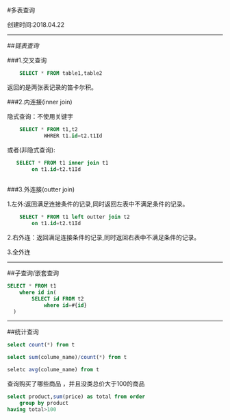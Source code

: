 #多表查询

创建时间:2018.04.22

---

##*链表查询*

###1.交叉查询

```sql
    SELECT * FROM table1,table2 
```
返回的是两张表记录的笛卡尔积。

###2.内连接(inner join)

隐式查询：不使用关键字
```sql
    SELECT * FROM t1,t2
            WHRER t1.id=t2.t1Id
```
            
或者(非隐式查询):
```sql
   SELECT * FROM t1 inner join t1
        on t1.id=t2.t1Id
 
```

###3.外连接(outter join)

1.左外:返回满足连接条件的记录,同时返回左表中不满足条件的记录。
```sql
    SELECT * FROM t1 left outter join t2
        on t1.id=t2.t1Id
```
       
2.右外连：返回满足连接条件的记录,同时返回右表中不满足条件的记录。
    
3.全外连
  
--- 
    
##子查询/嵌套查询

```sql
SELECT * FROM t1
    where id in(
        SELECT id FROM t2
            where id=#{id}     
  )
``` 

---

##统计查询

```sql 
select count(*) from t
```

```sql
select sum(colume_name)/count(*) from t
```

```sql
seletc avg(colume_name) from t
```

查询购买了哪些商品 ，并且没类总价大于100的商品
```sql
select product,sum(price) as total from order
    group by product
having total>100
```







